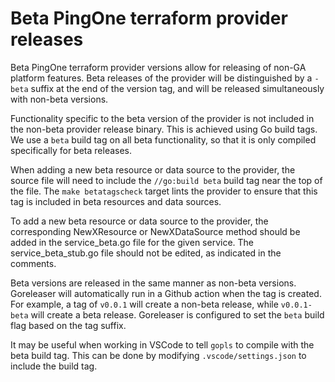 # Beta PingOne terraform provider releases
Beta PingOne terraform provider versions allow for releasing of non-GA platform features. Beta releases of the provider will be distinguished by a `-beta` suffix at the end of the version tag, and will be released simultaneously with non-beta versions.

Functionality specific to the beta version of the provider is not included in the non-beta provider release binary. This is achieved using Go build tags. We use a `beta` build tag on all beta functionality, so that it is only compiled specifically for beta releases.

When adding a new beta resource or data source to the provider, the source file will need to include the `//go:build beta` build tag near the top of the file. The `make betatagscheck` target lints the provider to ensure that this tag is included in beta resources and data sources.

To add a new beta resource or data source to the provider, the corresponding NewXResource or NewXDataSource method should be added in the service_beta.go file for the given service. The service_beta_stub.go file should not be edited, as indicated in the comments.

Beta versions are released in the same manner as non-beta versions. Goreleaser will automatically run in a Github action when the tag is created. For example, a tag of `v0.0.1` will create a non-beta release, while `v0.0.1-beta` will create a beta release. Goreleaser is configured to set the `beta` build flag based on the tag suffix.

It may be useful when working in VSCode to tell `gopls` to compile with the beta build tag. This can be done by modifying `.vscode/settings.json` to include the build tag.
